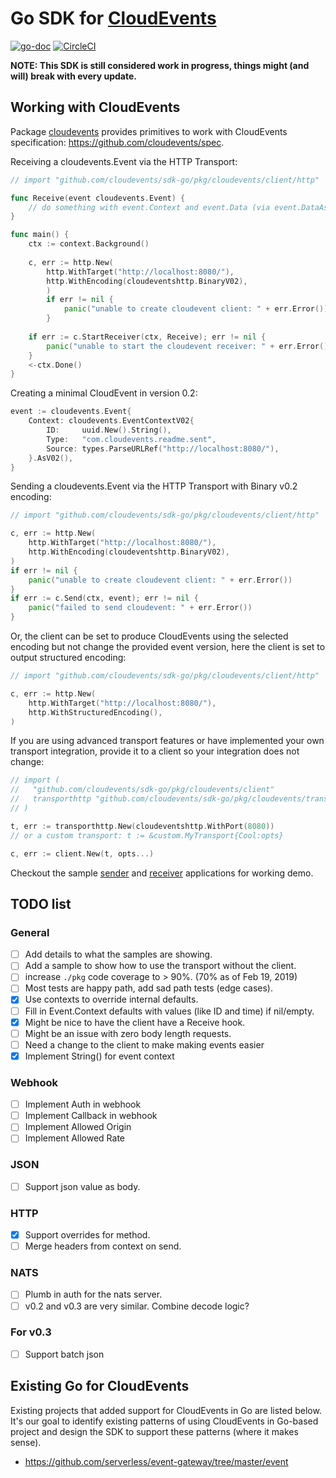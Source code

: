 # Go SDK for [CloudEvents](https://github.com/cloudevents/spec)

[![go-doc](https://godoc.org/github.com/cloudevents/sdk-go?status.svg)](https://godoc.org/github.com/cloudevents/sdk-go)
[![CircleCI](https://circleci.com/gh/cloudevents/sdk-go.svg?style=svg)](https://circleci.com/gh/cloudevents/sdk-go)

**NOTE: This SDK is still considered work in progress, things might (and will)
break with every update.**

## Working with CloudEvents

Package [cloudevents](./pkg/cloudevents) provides primitives to work with
CloudEvents specification: https://github.com/cloudevents/spec.

Receiving a cloudevents.Event via the HTTP Transport:

```go
// import "github.com/cloudevents/sdk-go/pkg/cloudevents/client/http"

func Receive(event cloudevents.Event) {
	// do something with event.Context and event.Data (via event.DataAs(foo)
}

func main() {
	ctx := context.Background()
	
	c, err := http.New(
		http.WithTarget("http://localhost:8080/"),
		http.WithEncoding(cloudeventshttp.BinaryV02),
		)
		if err != nil {
			panic("unable to create cloudevent client: " + err.Error())
		}
	
	if err := c.StartReceiver(ctx, Receive); err != nil {
		panic("unable to start the cloudevent receiver: " + err.Error())
	}
	<-ctx.Done()
}
```

Creating a minimal CloudEvent in version 0.2:

```go
event := cloudevents.Event{
	Context: cloudevents.EventContextV02{
		ID:     uuid.New().String(),
		Type:   "com.cloudevents.readme.sent",
		Source: types.ParseURLRef("http://localhost:8080/"),
	}.AsV02(),
}
```

Sending a cloudevents.Event via the HTTP Transport with Binary v0.2 encoding:

```go
// import "github.com/cloudevents/sdk-go/pkg/cloudevents/client/http"

c, err := http.New(
	http.WithTarget("http://localhost:8080/"),
	http.WithEncoding(cloudeventshttp.BinaryV02),
)
if err != nil {
	panic("unable to create cloudevent client: " + err.Error())
}
if err := c.Send(ctx, event); err != nil {
	panic("failed to send cloudevent: " + err.Error())
}
```

Or, the client can be set to produce CloudEvents using the selected encoding but
not change the provided event version, here the client is set to output
structured encoding:

```go
// import "github.com/cloudevents/sdk-go/pkg/cloudevents/client/http"

c, err := http.New(
	http.WithTarget("http://localhost:8080/"),
	http.WithStructuredEncoding(),
)
```

If you are using advanced transport features or have implemented your own
transport integration, provide it to a client so your integration does not
change:

```go
// import (
//   "github.com/cloudevents/sdk-go/pkg/cloudevents/client"
//   transporthttp "github.com/cloudevents/sdk-go/pkg/cloudevents/transport/http"
// )

t, err := transporthttp.New(cloudeventshttp.WithPort(8080))
// or a custom transport: t := &custom.MyTransport{Cool:opts}

c, err := client.New(t, opts...)
```

Checkout the sample [sender](./cmd/samples/http/sender) and
[receiver](./cmd/samples/http/receiver) applications for working demo.

## TODO list

### General

- [ ] Add details to what the samples are showing.
- [ ] Add a sample to show how to use the transport without the client.
- [ ] increase `./pkg` code coverage to > 90%. (70% as of Feb 19, 2019)
- [ ] Most tests are happy path, add sad path tests (edge cases).
- [x] Use contexts to override internal defaults.
- [ ] Fill in Event.Context defaults with values (like ID and time) if
      nil/empty.
- [x] Might be nice to have the client have a Receive hook.
- [ ] Might be an issue with zero body length requests.
- [ ] Need a change to the client to make making events easier
- [x] Implement String() for event context

### Webhook

- [ ] Implement Auth in webhook
- [ ] Implement Callback in webhook
- [ ] Implement Allowed Origin
- [ ] Implement Allowed Rate

### JSON

- [ ] Support json value as body.

### HTTP

- [x] Support overrides for method.
- [ ] Merge headers from context on send.

### NATS

- [ ] Plumb in auth for the nats server.
- [ ] v0.2 and v0.3 are very similar. Combine decode logic?

### For v0.3

- [ ] Support batch json

## Existing Go for CloudEvents

Existing projects that added support for CloudEvents in Go are listed below.
It's our goal to identify existing patterns of using CloudEvents in Go-based
project and design the SDK to support these patterns (where it makes sense).

- https://github.com/serverless/event-gateway/tree/master/event
